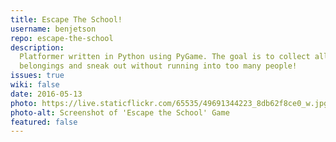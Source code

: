 ```yaml
---
title: Escape The School!
username: benjetson
repo: escape-the-school
description:
  Platformer written in Python using PyGame. The goal is to collect all of your
  belongings and sneak out without running into too many people!
issues: true
wiki: false
date: 2016-05-13
photo: https://live.staticflickr.com/65535/49691344223_8db62f8ce0_w.jpg
photo-alt: Screenshot of 'Escape the School' Game
featured: false
---
```

